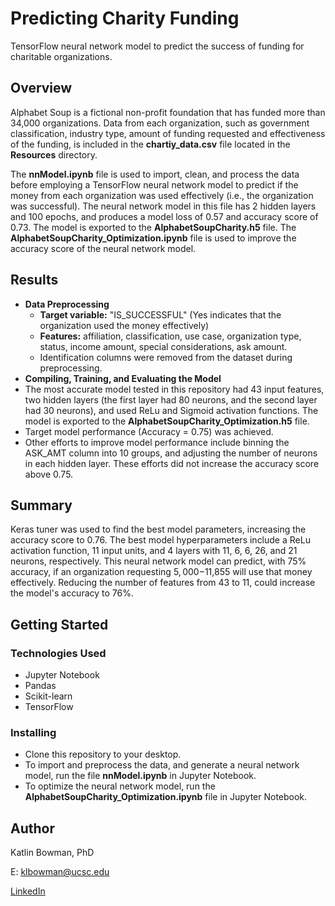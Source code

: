 # Predicting Charity Funding

TensorFlow neural network model to predict the success of funding for charitable organizations. 

## Overview

Alphabet Soup is a fictional non-profit foundation that has funded more than 34,000 organizations. Data from each organization, such as government classification, industry type, amount of funding requested and effectiveness of the funding, is included in the **chartiy_data.csv** file located in the **Resources** directory.   

The **nnModel.ipynb** file is used to import, clean, and process the data before employing a TensorFlow neural network model to predict if the money from each organization was used effectively (i.e., the organization was successful). The neural network model in this file has 2 hidden layers and 100 epochs, and produces a model loss of 0.57 and accuracy score of 0.73. The model is exported to the **AlphabetSoupCharity.h5** file. The **AlphabetSoupCharity_Optimization.ipynb** file is used to improve the accuracy score of the neural network model.

## Results
* **Data Preprocessing**
  * **Target variable:** "IS_SUCCESSFUL" (Yes indicates that the organization used the money effectively)
  * **Features:** affiliation, classification, use case, organization type, status, income amount, special considerations, ask amount.
  * Identification columns were removed from the dataset during preprocessing.
* **Compiling, Training, and Evaluating the Model**
 * The most accurate model tested in this repository had 43 input features, two hidden layers (the first layer had 80 neurons, and the second layer had 30 neurons), and used ReLu and Sigmoid activation functions. The model is exported to the **AlphabetSoupCharity_Optimization.h5** file.
 * Target model performance (Accuracy = 0.75) was achieved.
 * Other efforts to improve model performance include binning the ASK_AMT column into 10 groups, and adjusting the number of neurons in each hidden layer. These efforts did not increase the accuracy score above 0.75. 

## Summary
Keras tuner was used to find the best model parameters, increasing the accuracy score to 0.76. The best model hyperparameters include a ReLu activation function, 11 input units, and 4 layers with 11, 6, 6, 26, and 21 neurons, respectively. This neural network model can predict, with 75% accuracy, if an organization requesting $5,000-$11,855 will use that money effectively. Reducing the number of features from 43 to 11, could increase the model's accuracy to 76%.  

## Getting Started

### Technologies Used 

* Jupyter Notebook
* Pandas 
* Scikit-learn
* TensorFlow 

### Installing

* Clone this repository to your desktop.
* To import and preprocess the data, and generate a neural network model, run the file **nnModel.ipynb** in Jupyter Notebook.
* To optimize the neural network model, run the **AlphabetSoupCharity_Optimization.ipynb** file in Jupyter Notebook.

## Author

Katlin Bowman, PhD

E: klbowman@ucsc.edu

[LinkedIn](https://www.linkedin.com/in/katlin-bowman/)
